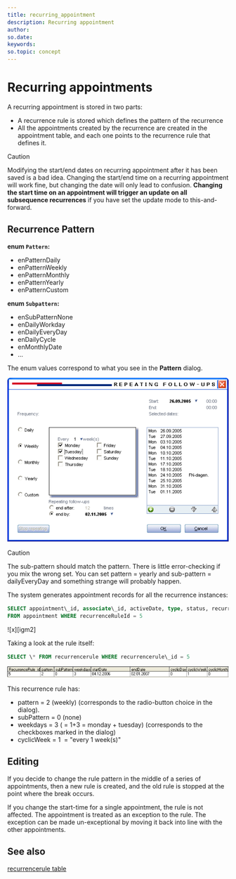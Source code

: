 ```yaml
---
title: recurring_appointment
description: Recurring appointment
author:
so.date:
keywords:
so.topic: concept
---
```


# Recurring appointments

A recurring appointment is stored in two parts:

* A recurrence rule is stored which defines the pattern of the recurrence
* All the appointments created by the recurrence are created in the appointment table, and each one points to the recurrence rule that defines it.

> [!CAUTION]
> Modifying the start/end dates on recurring appointment after it has been saved is a bad idea. Changing the start/end time on a recurring appointment will work fine, but changing the date will only lead to confusion. **Changing the start time on an appointment will trigger an update on all subsequence recurrences** if you have set the update mode to this-and-forward.

## Recurrence Pattern

**enum `Pattern`:**

* enPatternDaily
* enPatternWeekly
* enPatternMonthly
* enPatternYearly
* enPatternCustom

**enum `Subpattern`:**

* enSubPatternNone
* enDailyWorkday
* enDailyEveryDay
* enDailyCycle
* enMonthlyDate
* ...

The enum values correspond to what you see in the **Pattern** dialog.

![Recurring appointment dialog][img1]

> [!CAUTION]
> The sub-pattern should match the pattern. There is little error-checking if you mix the wrong set. You can set pattern = yearly and sub-pattern = dailyEveryDay and something strange will probably happen.

The system generates appointment records for all the recurrence instances:

```SQL
SELECT appointment\_id, associate\_id, activeDate, type, status, recurrenceRuleId 
FROM appointment WHERE recurrenceRuleId = 5
```

![x][igm2]

Taking a look at the rule itself:

```SQL
SELECT \* FROM recurrencerule WHERE recurrencerule\_id = 5
```

![x][img3]

This recurrence rule has:

* pattern = 2 (weekly) (corresponds to the radio-button choice in the dialog).
* subPattern = 0 (none)
* weekdays = 3 ( = 1+3 = monday + tuesday) (corresponds to the checkboxes marked in the dialog)
* cyclicWeek = 1  = "every 1 week(s)"

## Editing

If you decide to change the rule pattern in the middle of a series of appointments, then a new rule is created, and the old rule is stopped at the point where the break occurs.

If you change the start-time for a single appointment, the rule is not affected. The appointment is treated as an exception to the rule. The exception can be made un-exceptional by moving it back into line with the other appointments.

## See also

[recurrencerule table][1]

<!-- Referenced links -->
[1]: ../tables/recurrencerule.md

<!-- Referenced images -->
[img1]: media/repeat-dialog.gif
[img2]: media/recurrence-rule-table.png
[img3]: media/recurrence-rule-5.png
